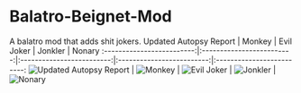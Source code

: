 # Balatro-Beignet-Mod
A balatro mod that adds shit jokers.
Updated Autopsy Report  |  Monkey  |  Evil Joker  |  Jonkler  |  Nonary
:-------------------------:|:-------------------------:|:-------------------------:|:-------------------------:|:-------------------------:
![Updated Autopsy Report](https://preview.redd.it/a-couple-of-custom-modded-jokers-ive-made-ordered-from-v0-1sebv3unerve1.png?width=320&crop=smart&auto=webp&s=803a6b7437f6ae31ae058ada169ebccb80161a09) | ![Monkey](https://preview.redd.it/a-couple-of-custom-modded-jokers-ive-made-ordered-from-v0-5ospbv0perve1.png?width=320&crop=smart&auto=webp&s=16c66e9915f6102dc728b465fac7ebdad17659f0) | ![Evil Joker](https://preview.redd.it/a-couple-of-custom-modded-jokers-ive-made-ordered-from-v0-m7ih7ekqerve1.png?width=320&crop=smart&auto=webp&s=4246ac19cb7bc41ba296cc4826201d15e1d47388) | ![Jonkler](https://preview.redd.it/a-couple-of-custom-modded-jokers-ive-made-ordered-from-v0-m0lkiycserve1.png?width=320&crop=smart&auto=webp&s=ec646f286d911a32b203163a433bf16ac037b51c) | ![Nonary](https://i.imgur.com/ftNh36i.png)
